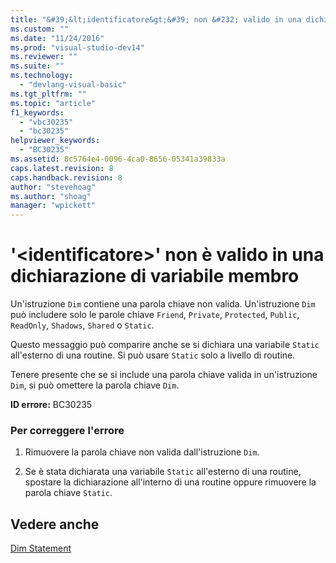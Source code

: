 ```yaml
---
title: "&#39;&lt;identificatore&gt;&#39; non &#232; valido in una dichiarazione di variabile membro | Microsoft Docs"
ms.custom: ""
ms.date: "11/24/2016"
ms.prod: "visual-studio-dev14"
ms.reviewer: ""
ms.suite: ""
ms.technology: 
  - "devlang-visual-basic"
ms.tgt_pltfrm: ""
ms.topic: "article"
f1_keywords: 
  - "vbc30235"
  - "bc30235"
helpviewer_keywords: 
  - "BC30235"
ms.assetid: 8c5764e4-0096-4ca0-8656-05341a39833a
caps.latest.revision: 8
caps.handback.revision: 8
author: "stevehoag"
ms.author: "shoag"
manager: "wpickett"
---
```

# &#39;&lt;identificatore&gt;&#39; non &#232; valido in una dichiarazione di variabile membro
Un'istruzione `Dim` contiene una parola chiave non valida. Un'istruzione `Dim` può includere solo le parole chiave `Friend`, `Private`, `Protected`, `Public`, `ReadOnly`, `Shadows`, `Shared` o `Static`.  
  
 Questo messaggio può comparire anche se si dichiara una variabile `Static` all'esterno di una routine. Si può usare `Static` solo a livello di routine.  
  
 Tenere presente che se si include una parola chiave valida in un'istruzione `Dim`, si può omettere la parola chiave `Dim`.  
  
 **ID errore:** BC30235  
  
### Per correggere l'errore  
  
1.  Rimuovere la parola chiave non valida dall'istruzione `Dim`.  
  
2.  Se è stata dichiarata una variabile `Static` all'esterno di una routine, spostare la dichiarazione all'interno di una routine oppure rimuovere la parola chiave `Static`.  
  
## Vedere anche  
 [Dim Statement](/dotnet/visual-basic/language-reference/statements/dim-statement)